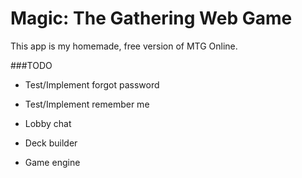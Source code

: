 # Magic: The Gathering Web Game

This app is my homemade, free version of MTG Online. 

###TODO

* Test/Implement forgot password
* Test/Implement remember me

* Lobby chat
* Deck builder
* Game engine

